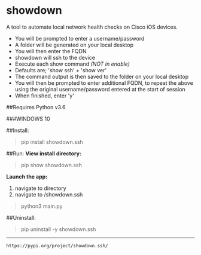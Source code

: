 # showdown
A tool to automate local network health checks on Cisco iOS devices.
+ You will be prompted to enter a username/password
+ A folder will be generated on your local desktop
+ You will then enter the FQDN
+ showdown will ssh to the device
+ Execute each show command *(NOT in enable)*
+ Defaults are; 'show ssh' + 'show ver'
+ The command output is then saved to the folder on your local desktop
+ You will then be prompted to enter additional FQDN, to repeat the above using the original username/password entered at the start of session
+ When finished, enter 'y'

##Requires Python v3.6

###WINDOWS 10

##Install:

>pip install showdown.ssh

##Run:
**View install directory:**

>pip show showdown.ssh

**Launch the app:**

1. navigate to directory 
2. navigate to /showdown.ssh
>python3 main.py

##Uninstall:

>pip uninstall -y showdown.ssh
___

`https://pypi.org/project/showdown.ssh/`